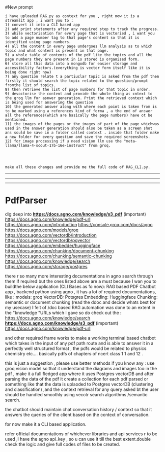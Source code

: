 #New prompt
```
i have uploaded RAG.py as context for you , right now it is a streamlit app , i want you to :
1) convert it into a CLI based app
2) add print statements after any required step to track the progress.
3) while vectorisation for every page that is vectoried , i want you to add a page number tag to that page's content so that it is identified using page numbers.
4) all the content in every page undergoes llm analysis as to which topic and what content is present in that page.
5) a whole table of contents of the pdf like the topics and all the page numbers they are present in is stored is organised form.
6) store all this data into a mongodb for easier storage and accessibility factors.(everything is vector form itself like it is being done right now)
7) any question relate t a partiuclar topic is asked from the pdf then firstly it should search the topic related to the question/prompt fromthe list of topics.
8) then retrieve the list of page numbers for that topic in order.
9) devoctorise the content and provide the whole thing as cntext to the groq llm for asnwer generation. Print the retrieved context which is being used for answering the question
10) the generated answer along with where each point is taken from is to be marked using a references kind of forma , a the end of answer all the references(which are basically the page numbers) have ot be mentioned.
11) the images of the pages or the images of part of the page whichwas used in the answer generation should also be taken as a screen shot ans sould be save in a folder called context . inside that folder make a new folder for every question and save the required screenshots.
12) for image processing if u need vision llm use the "meta-llama/llama-4-scout-17b-16e-instruct" from groq.




make all these changes and provide me the full code of RAG_CLI.py.
```
---
---
---

# PdfParser

dig deep into
**https://docs.agno.com/knowledge/s3_pdf** (important)
https://docs.agno.com/knowledge/pdf-url
https://docs.agno.com/introduction
https://console.groq.com/docs/agno
https://docs.agno.com/models/groq
https://docs.agno.com/vectordb/introduction
https://docs.agno.com/vectordb/pgvector
https://docs.agno.com/embedder/huggingface
https://docs.agno.com/chunking/document-chunking
https://docs.agno.com/chunking/semantic-chunking
https://docs.agno.com/knowledge/search
https://docs.agno.com/storage/postgres


there r so many more interesting documentations in agno search through them if required but the ones listed above are a must because I wan you to buildthe below application (CLI Bases as fo now):
RAG based PDF Chatbot app , backend python using agno , it has a lot of required documentations, like :
models: groq
VectorDB: Potsgres
Embedding: Huggingface
Chunking: semantic or document chunking (read the ddoc and decide whats best for my usecase)
I felt of /doc based RAG automation was done to  an extent in the "knowledge "URLs which I gave so do check out the :
https://docs.agno.com/knowledge/search
**https://docs.agno.com/knowledge/s3_pdf** (important)
https://docs.agno.com/knowledge/pdf-url

 and other required frame works to make a working terminal based chatbot which takes in the input of any pdf path route and is able to answer it in a perfectly well structured format , the pdfs would be related to physics chemistry etc.... basically pdfs of chapters of ncert class 1 1 and 12 .

this is just a suggestion , please use better methods if you know any : use groq vision model so that it understand the diagrams and images too in the pdf , make it a full fledged app where it uses Postgres vectorDB and after parsing the data of the pdf it create a collection for each pdf parsed or something like that the data is uplaoded to Postgres vectorDB (clustering and classification) ,and the context retrieval for any query asked bt the user should be handled smoothly using vecotr search algorithms /semantic search. 

the chatbot should maintain chat conversation history  / context so that it answers the queries of the client based on the context of conversation.

for now make it a CLI based application.

refer official documentations of whichever libraries and api services r to be used ,I have the agno api_key , so u can use it till the best extent.double check the logic and give full codes of files to be created.
